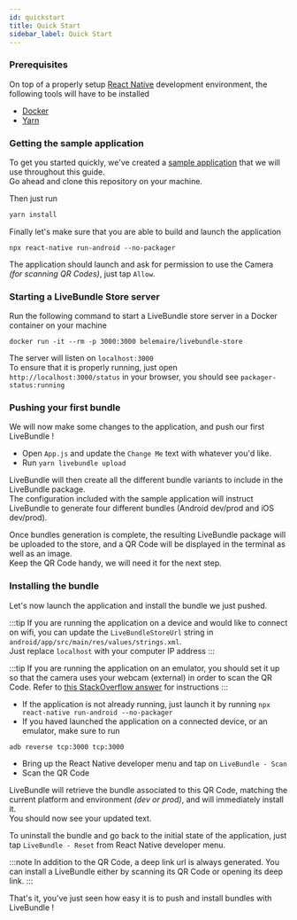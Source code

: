 ```yaml
---
id: quickstart
title: Quick Start
sidebar_label: Quick Start
---
```


### Prerequisites

On top of a properly setup [React Native](https://reactnative.dev/) development environment, the following tools will have to be installed

- [Docker](https://www.docker.com) 
- [Yarn](https://yarnpkg.com/)

### Getting the sample application

To get you started quickly, we've created a [sample application](https://github.com/electrode-io/livebundle-sample) that we will use throughout this guide.  
Go ahead and clone this repository on your machine.

Then just run

```bash
yarn install
```

Finally let's make sure that you are able to build and launch the application

```
npx react-native run-android --no-packager
```

The application should launch and ask for permission to use the Camera *(for scanning QR Codes)*, just tap `Allow`.

### Starting a LiveBundle Store server

Run the following command to start a LiveBundle store server in a Docker container on your machine

```
docker run -it --rm -p 3000:3000 belemaire/livebundle-store
```

The server will listen on `localhost:3000`  
To ensure that it is properly running, just open `http://localhost:3000/status` in your browser, you should see `packager-status:running`

### Pushing your first bundle

We will now make some changes to the application, and push our first LiveBundle !

- Open `App.js` and update the `Change Me` text with whatever you'd like. 
- Run `yarn livebundle upload`

LiveBundle will then create all the different bundle variants to include in the LiveBundle package.  
The configuration included with the sample application will instruct LiveBundle to generate four different bundles (Android dev/prod and iOS dev/prod).

Once bundles generation is complete, the resulting LiveBundle package will be uploaded to the store, and a QR Code will be displayed in the terminal as well as an image.  
Keep the QR Code handy, we will need it for the next step.

### Installing the bundle   

Let's now launch the application and install the bundle we just pushed.

:::tip
If you are running the application on a device and would like to connect on wifi, you can update the `LiveBundleStoreUrl` string in `android/app/src/main/res/values/strings.xml`.  
Just replace `localhost` with your computer IP address
:::

:::tip
 If you are running the application on an emulator, you should set it up so that the camera uses your webcam (external) in order to scan the QR Code. Refer to [this StackOverflow answer](https://stackoverflow.com/a/30792615/13243718) for instructions
:::

- If the application is not already running, just launch it by running `npx react-native run-android --no-packager`
- If you haved launched the application on a connected device, or an emulator, make sure to run  
```
adb reverse tcp:3000 tcp:3000
```
- Bring up the React Native developer menu and tap on `LiveBundle - Scan`
- Scan the QR Code

LiveBundle will retrieve the bundle associated to this QR Code, matching the current platform and environment *(dev or prod)*, and will immediately install it.  
You should now see your updated text.

To uninstall the bundle and go back to the initial state of the application, just tap `LiveBundle - Reset` from React Native developer menu.

:::note
In addition to the QR Code, a deep link url is always generated. You can install a LiveBundle either by scanning its QR Code or opening its deep link.
:::

That's it, you've just seen how easy it is to push and install bundles with LiveBundle !
